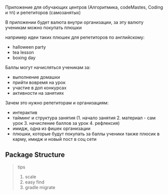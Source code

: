 Приложение для обучающих центров (Алгоритмика, codeMastes, Coding и тп) и репетиторов (самозанятых)

В приложении будет валюта внутри организации,
за эту валюту ученикам можно покупать плюшки 

например идеи таких плюшек для репетиторов по английскому: 
- halloween party
- tea lesson
- boxing day

Баллы могут начисляться ученикам за: 
- выполнение домашки
- прийти вовремя на урок
- участие в доп конкурсах
- активности на занятиях

Зачем это нужно репетиторам и организациям:
- интерактив 
- тайминг и структура занятия (1. начало занятия 2. материал - сам урок 3. начисление баллов за урок 4. рефлексия)
- имидж, одна из фишек организации
- плюшки, которые будут покупать за баллы ученики также плюсик в карму, имидж и новый пост в соц сети


## Package Structure

> tips
> 1. scale
> 2. easy find
> 3. gradle migrate 
